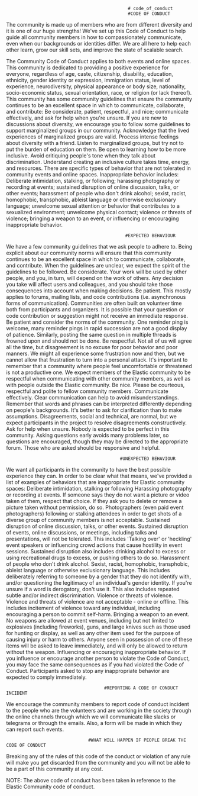                                                   # code_of_conduct
                                                  #CODE OF CONDUCT
The community is made up of members who are from different diversity and it is one of our huge strengths! We've set up this Code of Conduct to help guide all community members in how to compassionately communicate, even when our backgrounds or identities differ. We are all here to help each other learn, grow our skill sets, and improve the state of scalable search.

The Community Code of Conduct applies to both events and online spaces. This community is dedicated to providing a positive experience for everyone, regardless of age, caste, citizenship, disability, education, ethnicity, gender identity or expression, immigration status, level of experience, neurodiversity, physical appearance or body size, nationality, socio-economic status, sexual orientation, race, or religion (or lack thereof).
This community has some community guidelines that ensure the community continues to be an excellent space in which to communicate, collaborate, and contribute: Be considerate, patient, respectful, and nice; communicate effectively, and ask for help when you're unsure.
If you are new to discussions about diversity, we encourage you to follow some guidelines to support marginalized groups in our community. Acknowledge that the lived experiences of marginalized groups are valid. Process intense feelings about diversity with a friend. Listen to marginalized groups, but try not to put the burden of education on them. Be open to learning how to be more inclusive. Avoid critiquing people's tone when they talk about discrimination. Understand creating an inclusive culture takes time, energy, and resources. There are specific types of behavior that are not tolerated in community events and online spaces. Inappropriate behavior includes: Deliberate intimidation, stalking, or following; harassing photography or recording at events; sustained disruption of online discussion, talks, or other events; harassment of people who don't drink alcohol; sexist, racist, homophobic, transphobic, ableist language or otherwise exclusionary language; unwelcome sexual attention or behavior that contributes to a sexualized environment; unwelcome physical contact; violence or threats of violence; bringing a weapon to an event, or influencing or encouraging inappropriate behavior.


                                                 #EXPECTED BEHAVIOUR
We have a few community guidelines that we ask people to adhere to. Being explicit about our community norms will ensure that this community continues to be an excellent space in which to communicate, collaborate, and contribute. When the guidelines are unclear, we expect the spirit of the guidelines to be followed.
Be considerate. Your work will be used by other people, and you, in turn, will depend on the work of others. Any decision you take will affect users and colleagues, and you should take those consequences into account when making decisions.
Be patient. This mostly applies to forums, mailing lists, and code contributions (i.e. asynchronous forms of communication). Communities are often built on volunteer time both from participants and organizers. It is possible that your question or code contribution or suggestion might not receive an immediate response. Be patient and consider the norms of the community. One reminder ping is welcome, many reminder pings in rapid succession are not a good display of patience. Similarly, posting the same question in multiple threads is frowned upon and should not be done.
Be respectful. Not all of us will agree all the time, but disagreement is no excuse for poor behavior and poor manners. We might all experience some frustration now and then, but we cannot allow that frustration to turn into a personal attack. It's important to remember that a community where people feel uncomfortable or threatened is not a productive one. We expect members of the Elastic community to be respectful when communicating with other community members, as well as with people outside the Elastic community.
Be nice. Please be courteous, respectful and polite to fellow community members.
Communicate effectively. Clear communication can help to avoid misunderstandings. Remember that words and phrases can be interpreted differently depending on people's backgrounds. It's better to ask for clarification than to make assumptions. Disagreements, social and technical, are normal, but we expect participants in the project to resolve disagreements constructively. 
Ask for help when unsure. Nobody is expected to be perfect in this community. Asking questions early avoids many problems later, so questions are encouraged, though they may be directed to the appropriate forum. Those who are asked should be responsive and helpful.
 
 
 
                                               #UNEXPECTED BEHAVIOUR
We want all participants in the community to have the best possible experience they can. In order to be clear what that means, we've provided a list of examples of behaviors that are inappropriate for Elastic community spaces:
Deliberate intimidation, stalking or following
Harassing photography or recording at events. If someone says they do not want a picture or video taken of them, respect that choice. If they ask you to delete or remove a picture taken without permission, do so. Photographers (even paid event photographers) following or stalking attendees in order to get shots of a diverse group of community members is not acceptable. 
Sustained disruption of online discussion, talks, or other events. Sustained disruption of events, online discussions, or meetings, including talks and presentations, will not be tolerated. This includes 'Talking over' or 'heckling' event speakers or influencing crowd actions that cause hostility in event sessions. Sustained disruption also includes drinking alcohol to excess or using recreational drugs to excess, or pushing others to do so.
Harassment of people who don't drink alcohol. 
Sexist, racist, homophobic, transphobic, ableist language or otherwise exclusionary language. This includes deliberately referring to someone by a gender that they do not identify with, and/or questioning the legitimacy of an individual's gender identity. If you're unsure if a word is derogatory, don't use it. This also includes repeated subtle and/or indirect discrimination.
Violence or threats of violence. Violence and threats of violence are not acceptable - online or offline. This includes incitement of violence toward any individual, including encouraging a person to commit self-harm. 
Bringing a weapon to an event. No weapons are allowed at event venues, including but not limited to explosives (including fireworks), guns, and large knives such as those used for hunting or display, as well as any other item used for the purpose of causing injury or harm to others. Anyone seen in possession of one of these items will be asked to leave immediately, and will only be allowed to return without the weapon.
Influencing or encouraging inappropriate behavior. If you influence or encourage another person to violate the Code of Conduct, you may face the same consequences as if you had violated the Code of Conduct.
Participants asked to stop any inappropriate behavior are expected to comply immediately. 
 
                                         #REPORTING A CODE OF CONDUCT INCIDENT
We encourage the community members to report code of conduct incident to the people who are the volunteers and are working in the society through the online channels through which we will communicate like slacks or telegrams or through the emails. Also, a form will be made in which they can report such events.
                     
                                   #WHAT WILL HAPPEN IF PEOPLE BREAK THE CODE OF CONDUCT
Breaking any of the rules of this code of the conduct or violation of any rule will make you get discarded from the community and you will not be able to be a part of this community at any cost.


  NOTE: The above code of conduct has been taken in reference to the Elastic Community code of conduct.
